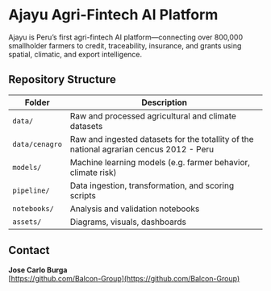 # Ajayu Agri-Fintech AI Platform

Ajayu is Peru’s first agri-fintech AI platform—connecting over 800,000 smallholder farmers to credit, traceability, insurance, and grants using spatial, climatic, and export intelligence.

## Repository Structure

| Folder         | Description |
|----------------|-------------|
| `data/`        | Raw and processed agricultural and climate datasets |
| `data/cenagro` | Raw and ingested datasets for the totallity of the national agrarian cencus 2012 - Peru  |
| `models/`      | Machine learning models (e.g. farmer behavior, climate risk) |
| `pipeline/`    | Data ingestion, transformation, and scoring scripts |
| `notebooks/`   | Analysis and validation notebooks |
| `assets/`      | Diagrams, visuals, dashboards |

## Contact

**Jose Carlo Burga**  
[https://github.com/Balcon-Group](https://github.com/Balcon-Group)